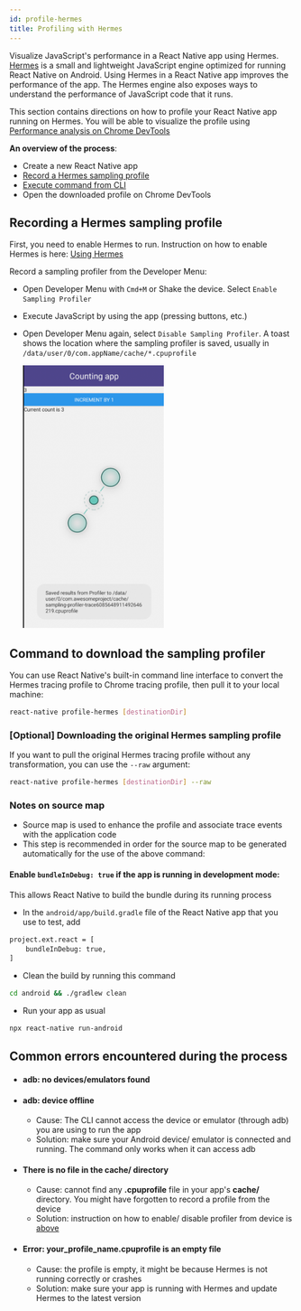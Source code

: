 ```yaml
---
id: profile-hermes
title: Profiling with Hermes
---
```


Visualize JavaScript's performance in a React Native app using Hermes. [Hermes](https://github.com/facebook/hermes) is a small and lightweight JavaScript engine optimized for running React Native on Android. Using Hermes in a React Native app improves the performance of the app. The Hermes engine also exposes ways to understand the performance of JavaScript code that it runs.

This section contains directions on how to profile your React Native app running on Hermes. You will be able to visualize the profile using [Performance analysis on Chrome DevTools](https://developers.google.com/web/tools/chrome-devtools/evaluate-performance/reference)

**An overview of the process**:

- Create a new React Native app
- [Record a Hermes sampling profile](profile-hermes.md#recording-a-hermes-sampling-profile)
- [Execute command from CLI](profile-hermes.md#command-to-download-the-sampling-profiler)
- Open the downloaded profile on Chrome DevTools

[comment]: <Include the instruction to load profile in DevTools and paste the hyperlink above>

## Recording a Hermes sampling profile

First, you need to enable Hermes to run. Instruction on how to enable Hermes is here: [Using Hermes](https://reactnative.dev/docs/hermes)

Record a sampling profiler from the Developer Menu:

- Open Developer Menu with `Cmd+M` or Shake the device. Select `Enable Sampling Profiler`
- Execute JavaScript by using the app (pressing buttons, etc.)
- Open Developer Menu again, select `Disable Sampling Profiler`. A toast shows the location where the sampling profiler is saved, usually in `/data/user/0/com.appName/cache/*.cpuprofile`

  <img src="/docs/assets/HermesProfileSaved.png" height=465 width=250>

## Command to download the sampling profiler

You can use React Native's built-in command line interface to convert the Hermes tracing profile to Chrome tracing profile, then pull it to your local machine:

```sh
react-native profile-hermes [destinationDir]
```

### [Optional] Downloading the original Hermes sampling profile

If you want to pull the original Hermes tracing profile without any transformation, you can use the `--raw` argument:

```sh
react-native profile-hermes [destinationDir] --raw
```

### Notes on source map

- Source map is used to enhance the profile and associate trace events with the application code
- This step is recommended in order for the source map to be generated automatically for the use of the above command:

#### Enable `bundleInDebug: true` if the app is running in development mode:

This allows React Native to build the bundle during its running process

- In the `android/app/build.gradle` file of the React Native app that you use to test, add

```sh
project.ext.react = [
    bundleInDebug: true,
]
```

- Clean the build by running this command

```sh
cd android && ./gradlew clean
```

- Run your app as usual

```sh
npx react-native run-android
```

## Common errors encountered during the process

- #### adb: no devices/emulators found
- #### adb: device offline

  - Cause: The CLI cannot access the device or emulator (through adb) you are using to run the app
  - Solution: make sure your Android device/ emulator is connected and running. The command only works when it can access adb

- #### There is no file in the cache/ directory

  - Cause: cannot find any **.cpuprofile** file in your app's **cache/** directory. You might have forgotten to record a profile from the device
  - Solution: instruction on how to enable/ disable profiler from device is [above](profile-hermes.md#recording-a-hermes-sampling-profile)

- #### Error: your_profile_name.cpuprofile is an empty file
  - Cause: the profile is empty, it might be because Hermes is not running correctly or crashes
  - Solution: make sure your app is running with Hermes and update Hermes to the latest version
